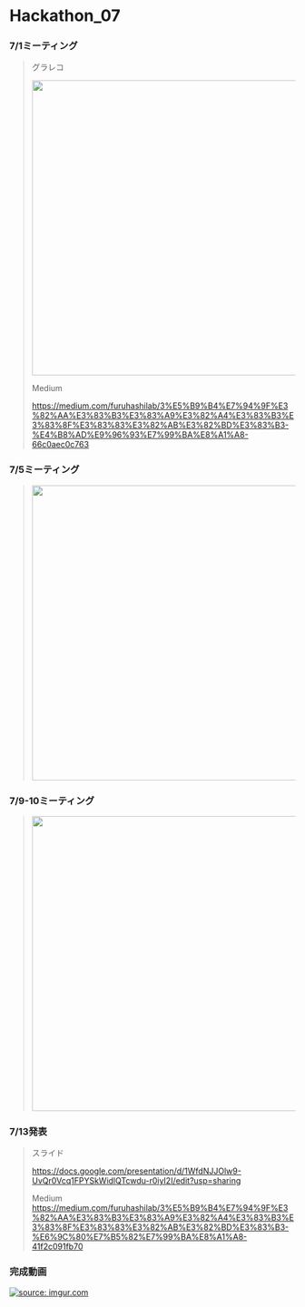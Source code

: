 # Hackathon_07
### 7/1ミーティング
> 
> グラレコ
> 
> <img src="https://i.imgur.com/gsnRcur.jpg" width="700" height="520">
> 
> Medium
> 
> https://medium.com/furuhashilab/3%E5%B9%B4%E7%94%9F%E3%82%AA%E3%83%B3%E3%83%A9%E3%82%A4%E3%83%B3%E3%83%8F%E3%83%83%E3%82%AB%E3%82%BD%E3%83%B3-%E4%B8%AD%E9%96%93%E7%99%BA%E8%A1%A8-66c0aec0c763


### 7/5ミーティング
> 
> <img src="https://i.imgur.com/b5p4uvx.jpg" width="700" height="520">

### 7/9-10ミーティング
> 
> <img src="https://i.imgur.com/3GuuSVu.jpg" width="700" height="520">

### 7/13発表
> 
> スライド
> 
> https://docs.google.com/presentation/d/1WfdNJJOlw9-UvQr0Vcq1FPYSkWidlQTcwdu-r0iyI2I/edit?usp=sharing
> 
> Medium
> https://medium.com/furuhashilab/3%E5%B9%B4%E7%94%9F%E3%82%AA%E3%83%B3%E3%83%A9%E3%82%A4%E3%83%B3%E3%83%8F%E3%83%83%E3%82%AB%E3%82%BD%E3%83%B3-%E6%9C%80%E7%B5%82%E7%99%BA%E8%A1%A8-41f2c091fb70

### 完成動画

<a href="https://www.youtube.com/watch?v=zMyQzPomwbw"><img src="https://i.imgur.com/KRrtTkT.jpg" title="source: imgur.com" /></a>

